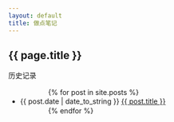 ```yaml
---
layout: default
title: 做点笔记
---
```

<h2>{{ page.title }}</h2>
<p>历史记录</p>
<ul>
    　　　　{% for post in site.posts %}
    　　<li>{{ post.date | date_to_string }} <a href="{{site.baseurl}}{{post.url}}">{{ post.title }}</a></li>
    　　　　{% endfor %}
</ul>
